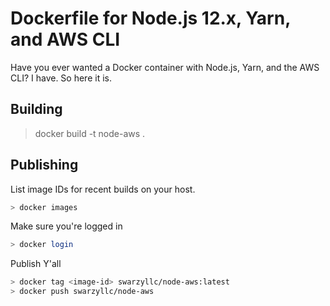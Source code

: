 # Dockerfile for Node.js 12.x, Yarn, and AWS CLI

Have you ever wanted a Docker container with Node.js, Yarn, and the AWS CLI? I have. So here it is.

## Building

> docker build -t node-aws .

## Publishing

List image IDs for recent builds on your host.

```sh
> docker images
```

Make sure you're logged in

```sh
> docker login
```

Publish Y'all

```sh
> docker tag <image-id> swarzyllc/node-aws:latest
> docker push swarzyllc/node-aws
```
